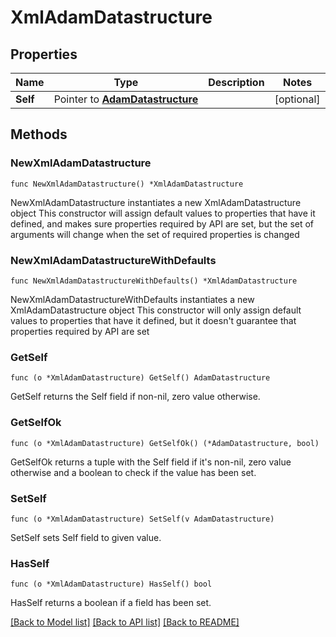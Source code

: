# XmlAdamDatastructure

## Properties

Name | Type | Description | Notes
------------ | ------------- | ------------- | -------------
**Self** | Pointer to [**AdamDatastructure**](AdamDatastructure.md) |  | [optional] 

## Methods

### NewXmlAdamDatastructure

`func NewXmlAdamDatastructure() *XmlAdamDatastructure`

NewXmlAdamDatastructure instantiates a new XmlAdamDatastructure object
This constructor will assign default values to properties that have it defined,
and makes sure properties required by API are set, but the set of arguments
will change when the set of required properties is changed

### NewXmlAdamDatastructureWithDefaults

`func NewXmlAdamDatastructureWithDefaults() *XmlAdamDatastructure`

NewXmlAdamDatastructureWithDefaults instantiates a new XmlAdamDatastructure object
This constructor will only assign default values to properties that have it defined,
but it doesn't guarantee that properties required by API are set

### GetSelf

`func (o *XmlAdamDatastructure) GetSelf() AdamDatastructure`

GetSelf returns the Self field if non-nil, zero value otherwise.

### GetSelfOk

`func (o *XmlAdamDatastructure) GetSelfOk() (*AdamDatastructure, bool)`

GetSelfOk returns a tuple with the Self field if it's non-nil, zero value otherwise
and a boolean to check if the value has been set.

### SetSelf

`func (o *XmlAdamDatastructure) SetSelf(v AdamDatastructure)`

SetSelf sets Self field to given value.

### HasSelf

`func (o *XmlAdamDatastructure) HasSelf() bool`

HasSelf returns a boolean if a field has been set.


[[Back to Model list]](../README.md#documentation-for-models) [[Back to API list]](../README.md#documentation-for-api-endpoints) [[Back to README]](../README.md)


